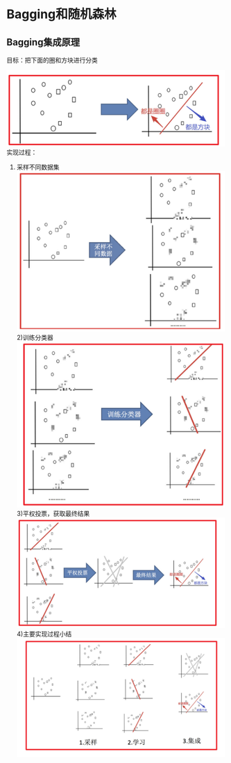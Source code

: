 # Bagging和随机森林

## Bagging集成原理

目标：把下面的圈和方块进行分类

![avatar](../source/96.jpg) 
实现过程：

1) 采样不同数据集
![avatar](../source/97.jpg) 
2)训练分类器
![avatar](../source/98.jpg) 
3)平权投票，获取最终结果
![avatar](../source/99.jpg) 
4)主要实现过程小结
![avatar](../source/100.jpg) 


































